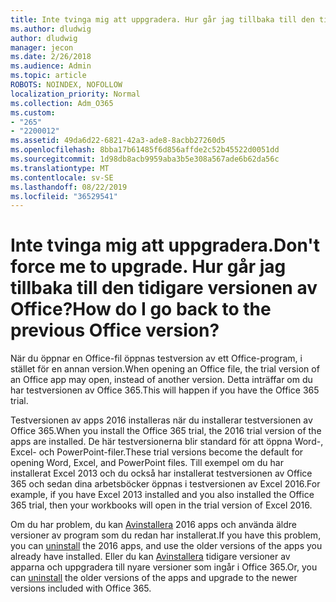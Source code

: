 ```yaml
---
title: Inte tvinga mig att uppgradera. Hur går jag tillbaka till den tidigare versionen av Office?
ms.author: dludwig
author: dludwig
manager: jecon
ms.date: 2/26/2018
ms.audience: Admin
ms.topic: article
ROBOTS: NOINDEX, NOFOLLOW
localization_priority: Normal
ms.collection: Adm_O365
ms.custom:
- "265"
- "2200012"
ms.assetid: 49da6d22-6821-42a3-ade8-8acbb27260d5
ms.openlocfilehash: 8bba17b61485f6d856affde2c52b45522d0051dd
ms.sourcegitcommit: 1d98db8acb9959aba3b5e308a567ade6b62da56c
ms.translationtype: MT
ms.contentlocale: sv-SE
ms.lasthandoff: 08/22/2019
ms.locfileid: "36529541"
---
```

# <a name="dont-force-me-to-upgrade-how-do-i-go-back-to-the-previous-office-version"></a><span data-ttu-id="67f7c-103">Inte tvinga mig att uppgradera.</span><span class="sxs-lookup"><span data-stu-id="67f7c-103">Don't force me to upgrade.</span></span> <span data-ttu-id="67f7c-104">Hur går jag tillbaka till den tidigare versionen av Office?</span><span class="sxs-lookup"><span data-stu-id="67f7c-104">How do I go back to the previous Office version?</span></span>

<span data-ttu-id="67f7c-105">När du öppnar en Office-fil öppnas testversion av ett Office-program, i stället för en annan version.</span><span class="sxs-lookup"><span data-stu-id="67f7c-105">When opening an Office file, the trial version of an Office app may open, instead of another version.</span></span> <span data-ttu-id="67f7c-106">Detta inträffar om du har testversionen av Office 365.</span><span class="sxs-lookup"><span data-stu-id="67f7c-106">This will happen if you have the Office 365 trial.</span></span>
  
<span data-ttu-id="67f7c-107">Testversionen av apps 2016 installeras när du installerar testversionen av Office 365.</span><span class="sxs-lookup"><span data-stu-id="67f7c-107">When you install the Office 365 trial, the 2016 trial version of the apps are installed.</span></span> <span data-ttu-id="67f7c-108">De här testversionerna blir standard för att öppna Word-, Excel- och PowerPoint-filer.</span><span class="sxs-lookup"><span data-stu-id="67f7c-108">These trial versions become the default for opening Word, Excel, and PowerPoint files.</span></span> <span data-ttu-id="67f7c-109">Till exempel om du har installerat Excel 2013 och du också har installerat testversionen av Office 365 och sedan dina arbetsböcker öppnas i testversionen av Excel 2016.</span><span class="sxs-lookup"><span data-stu-id="67f7c-109">For example, if you have Excel 2013 installed and you also installed the Office 365 trial, then your workbooks will open in the trial version of Excel 2016.</span></span>
  
<span data-ttu-id="67f7c-110">Om du har problem, du kan [Avinstallera](https://support.office.com/article/9dd49b83-264a-477a-8fcc-2fdf5dbf61d8.aspx) 2016 apps och använda äldre versioner av program som du redan har installerat.</span><span class="sxs-lookup"><span data-stu-id="67f7c-110">If you have this problem, you can [uninstall](https://support.office.com/article/9dd49b83-264a-477a-8fcc-2fdf5dbf61d8.aspx) the 2016 apps, and use the older versions of the apps you already have installed.</span></span> <span data-ttu-id="67f7c-111">Eller du kan [Avinstallera](https://support.office.com/article/9dd49b83-264a-477a-8fcc-2fdf5dbf61d8.aspx) tidigare versioner av apparna och uppgradera till nyare versioner som ingår i Office 365.</span><span class="sxs-lookup"><span data-stu-id="67f7c-111">Or, you can [uninstall](https://support.office.com/article/9dd49b83-264a-477a-8fcc-2fdf5dbf61d8.aspx) the older versions of the apps and upgrade to the newer versions included with Office 365.</span></span>
